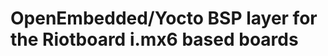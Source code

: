 OpenEmbedded/Yocto BSP layer for the Riotboard i.mx6 based boards
===========================================================

